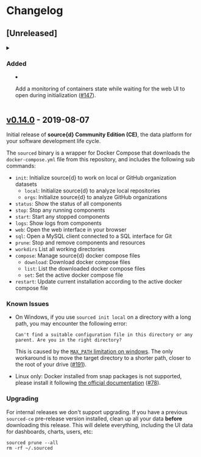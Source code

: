 # Changelog

## [Unreleased]
<details>
  <summary>

### Added

- Add a monitoring of containers state while waiting for the web UI to open during initialization ([#147](https://github.com/src-d/sourced-ce/issues/147)).

  </summary>

</details>

## [v0.14.0](https://github.com/src-d/sourced-ce/releases/tag/v0.14.0) - 2019-08-07

Initial release of **source{d} Community Edition (CE)**, the data platform for your software development life cycle.

The `sourced` binary is a wrapper for Docker Compose that downloads the `docker-compose.yml` file from this repository, and includes the following sub commands:

- `init`: Initialize source{d} to work on local or GitHub organization datasets
  - `local`: Initialize source{d} to analyze local repositories
  - `orgs`: Initialize source{d} to analyze GitHub organizations
- `status`: Show the status of all components
- `stop`: Stop any running components
- `start`: Start any stopped components
- `logs`: Show logs from components
- `web`: Open the web interface in your browser
- `sql`: Open a MySQL client connected to a SQL interface for Git
- `prune`: Stop and remove components and resources
- `workdirs` List all working directories
- `compose`: Manage source{d} docker compose files
  - `download`: Download docker compose files
  - `list`: List the downloaded docker compose files
  - `set`: Set the active docker compose file
- `restart`: Update current installation according to the active docker compose file

### Known Issues

- On Windows, if you use `sourced init local` on a directory with a long path, you may encounter the following error:
  ```
  Can't find a suitable configuration file in this directory or any
  parent. Are you in the right directory?
  ```

  This is caused by the [`MAX_PATH` limitation on windows](https://docs.microsoft.com/en-us/windows/win32/fileio/naming-a-file#maximum-path-length-limitation). The only workaround is to move the target directory to a shorter path, closer to the root of your drive ([#191](https://github.com/src-d/sourced-ce/issues/191)).

- Linux only: Docker installed from snap packages is not supported, please install it following [the official documentation](https://docs.docker.com/install/) ([#78](https://github.com/src-d/sourced-ce/issues/78)).

### Upgrading

For internal releases we don't support upgrading. If you have a previous `sourced-ce` pre-release version installed, clean up all your data **before** downloading this release. This will delete everything, including the UI data for dashboards, charts, users, etc:

```shell
sourced prune --all
rm -rf ~/.sourced
```
